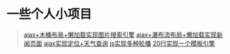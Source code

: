 # 一些个人小项目
> [ajax+木桶布局+懒加载实现图片搜索引擎](https://liushuangbill.github.io/demos/js/imgEngine/ImgEngine)
> [ajax+瀑布流布局+懒加载实现新闻页面](https://liushuangbill.github.io/demos/js/jQeury/news-waterfall.html)
> [ajax实现定位+天气查询](https://liushuangbill.github.io/demos/node/server/www/weather/weather.html)
> [js实现多种轮播](https://liushuangbill.github.io/demos/js/roasting)
> [20行实现一个模板引擎](https://github.com/LiuShuangBill/demos/blob/master/%E6%A8%A1%E6%9D%BF%E5%BC%95%E6%93%8E/template.js)
